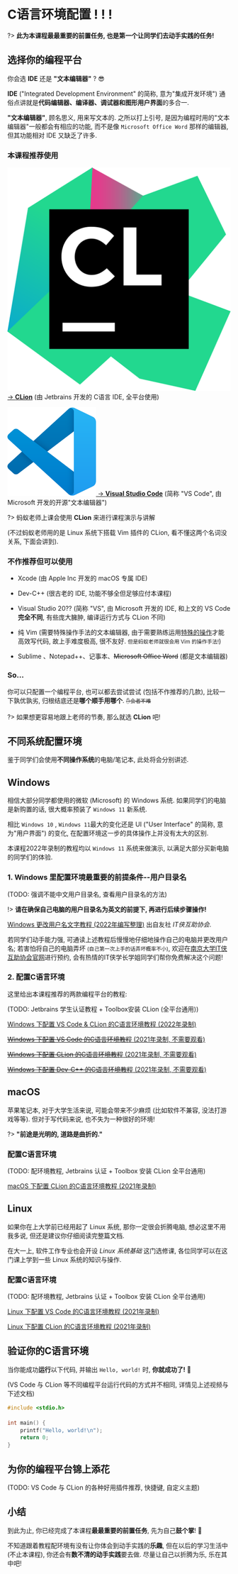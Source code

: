 # C语言环境配置 ! ! !

?> **此为本课程最最重要的前置任务, 也是第一个让同学们去动手实践的任务!**

## 选择你的编程平台

你会选 **IDE** 还是 **"文本编辑器"** ? :sunglasses:

**IDE** ("Integrated Development Environment" 的简称, 意为"集成开发环境") 通俗点讲就是**代码编辑器、编译器、调试器和图形用户界面**的多合一. 

**"文本编辑器"**, 顾名思义, 用来写文本的. 之所以打上引号, 是因为编程时用的"文本编辑器"一般都会有相应的功能, 而不是像 `Microsoft Office Word` 那样的编辑器, 但其功能相对 IDE 又缺乏了许多.

### 本课程推荐使用

[![CLion LOGO](.assets/images/Clion.svg ':size=32') -> **CLion**](https://www.jetbrains.com/clion/) (由 Jetbrains 开发的 C语言 IDE, 全平台使用)

[![VS Code LOGO](.assets/images/Visual_Studio_Code_1.35_icon.svg ':size=32') -> **Visual Studio Code**](https://code.visualstudio.com/) (简称 "VS Code",  由 Microsoft 开发的开源"文本编辑器")

?> 蚂蚁老师上课会使用 **CLion** 来进行课程演示与讲解 

(不过蚂蚁老师用的是 Linux 系统下搭载 Vim 插件的 CLion, 看不懂这两个名词没关系, 下面会讲到).

### 不作推荐但可以使用

- Xcode (由 Apple Inc 开发的 macOS 专属 IDE)

- Dev-C++ (很古老的 IDE, 功能不够全但足够应付本课程)

- Visual Studio 20?? (简称 "VS", 由 Microsoft 开发的 IDE, 和上文的 VS Code **完全不同**, 有些庞大臃肿, 编译运行方式与 CLion 不同)

- 纯 Vim (需要特殊操作手法的文本编辑器, 由于需要熟练运用[特殊的操作](https://oi-wiki.org/tools/editor/vim/)才能高效写代码, 故上手难度极高, 很不友好. <small>但是蚂蚁老师就很会用 Vim 的操作手法!</small>)

- Sublime 、Notepad++、记事本、~~Microsoft Office Word~~ (都是文本编辑器)

### So...

你可以只配置一个编程平台, 也可以都去尝试尝试 (包括不作推荐的几款), 比较一下孰优孰劣, 归根结底还是**哪个顺手用哪个**. <small>~~:raised_hand:会者不难~~</small>

?> 如果想更容易地跟上老师的节奏, 那么就选 **CLion** 吧!

## 不同系统配置环境

鉴于同学们会使用**不同操作系统**的电脑/笔记本, 此处将会分别讲述.

<!-- tabs:start -->

## **Windows**

相信大部分同学都使用的微软 (Microsoft) 的 Windows 系统. 如果同学们的电脑是新购置的话, 很大概率预装了 `Windows 11` 新系统. 

相比 `Windows 10` , `Windows 11`最大的变化还是 UI ("User Interface" 的简称, 意为"用户界面") 的变化, 在配置环境这一步的具体操作上并没有太大的区别. 

本课程2022年录制的教程均以 `Windows 11` 系统来做演示, 以满足大部分买新电脑的同学们的体验.

### 1. Windows 里配置环境最重要的前提条件--用户目录名 <!-- {docsify-ignore} -->

(TODO: 强调不能中文用户目录名, 查看用户目录名的方法)

!> **请在确保自己电脑的用户目录名为英文的前提下, 再进行后续步骤操作!**

[Windows 更改用户名文字教程 (2022年编写整理)](https://www.yuque.com/itxia/help/change_win_account_name) 出自友社 *IT侠互助协会*. 

若同学们动手能力强, 可通读上述教程后慢慢地仔细地操作自己的电脑并更改用户名; 若害怕将自己的电脑弄坏 <small>(自己第一次上手的话弄坏概率不小)</small>, 欢迎在[南京大学IT侠互助协会官网](https://itxia.club/service)进行预约, 会有热情的IT侠学长学姐同学们帮你免费解决这个问题!

### 2. 配置C语言环境 <!-- {docsify-ignore} -->

这里给出本课程推荐的两款编程平台的教程: 

(TODO: Jetbrains 学生认证教程 + Toolbox安装 CLion (全平台通用))

[Windows 下配置 VS Code & CLion 的C语言环境教程 (2022年录制)](https://www.bilibili.com/video/BV1eP411j7Gw)

[~~Windows 下配置 VS Code 的C语言环境教程~~ (2021年录制, 不需要观看)](https://www.bilibili.com/video/BV1yA411F7Wk)

[~~Windows 下配置 CLion 的C语言环境教程~~ (2021年录制, 不需要观看)](https://www.bilibili.com/video/BV1GP4y1x7EH)

[~~Windows 下配置 Dev-C++ 的C语言环境教程~~ (2021年录制, 不需要观看)](https://www.bilibili.com/video/BV1sP4y1p7n5)

## **macOS**

苹果笔记本, 对于大学生活来说, 可能会带来不少麻烦 (比如软件不兼容, 没法打游戏等等). 但对于写代码来说, 也不失为一种很好的环境!

?> **"前途是光明的, 道路是曲折的."** 

### 配置C语言环境 <!-- {docsify-ignore} -->

(TODO: 配环境教程, Jetbrains 认证 + Toolbox 安装 CLion 全平台通用)

[macOS 下配置 CLion 的C语言环境教程 (2021年录制)](https://www.bilibili.com/video/BV1o44y117Zt)

## **Linux**

如果你在上大学前已经用起了 Linux 系统, 那你一定很会折腾电脑, 想必这里不用我多说, 但还是建议你仔细阅读完整篇文档. 

在大一上, 软件工作专业也会开设 *Linux 系统基础* 这门选修课, 各位同学可以在这门课上学到一些 Linux 系统的知识与操作.

### 配置C语言环境 <!-- {docsify-ignore} -->

(TODO: 配环境教程, Jetbrains 认证 + Toolbox 安装 CLion 全平台通用)

[Linux 下配置 VS Code 的C语言环境教程 (2021年录制)](https://www.bilibili.com/video/BV1L34y1Q74x)

[Linux 下配置 CLion 的C语言环境教程 (2021年录制)](https://www.bilibili.com/video/BV1Z64y1h7Jh)

<!-- tabs:end -->

## 验证你的C语言环境

当你能成功**运行**以下代码, 并输出 `Hello, world!` 时, **你就成功了!** :tada:

(VS Code 与 CLion 等不同编程平台运行代码的方式并不相同, 详情见上述视频与下述文档)

```c
#include <stdio.h>

int main() {
    printf("Hello, world!\n");
    return 0;
}
```

## 为你的编程平台锦上添花

(TODO: VS Code 与 CLion 的各种好用插件推荐, 快捷键, 自定义主题)

## 小结

到此为止, 你已经完成了本课程**最最重要的前置任务**, 先为自己**鼓个掌**! :clap:

不知道跟着教程配环境有没有让你体会到动手实践的**乐趣**, 但在以后的学习生活中(不止本课程), 你还会有**数不清的动手实践**要去做. 尽量让自己以折腾为乐, 乐在其中吧!
